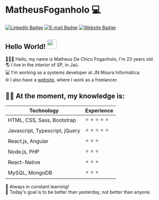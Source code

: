 # MatheusFoganholo :computer:

[![LinkedIn Badge](https://img.shields.io/badge/-LinkedIn-blue?style=flat-square&logo=Linkedin&logoColor=white&link=https://www.linkedin.com/in/MatheusFoganholo)](https://www.linkedin.com/in/MatheusFoganholo)
[![E-mail Badge](https://img.shields.io/badge/-E--mail-c14438?style=flat-square&logo=Gmail&logoColor=white&link=mailto:contato@matheusfoganholo.com.br)](mailto:contato@matheusfoganholo.com.br)
[![Website Badge](https://img.shields.io/badge/-Website-4285F4?style=flat-square&logo=Google%20Chrome&logoColor=white&link=https://www.matheusfoganholo.com.br)](https://www.matheusfoganholo.com.br)

## Hello World! <img src="https://raw.githubusercontent.com/MartinHeinz/MartinHeinz/master/wave.gif" width="30px">
👱🏼‍♂️ Hello, my name is Matheus De Chico Foganholo, I'm 23 years old.<br/>
🌎 I live in the interior of SP, in Jaú.<br/>
💻 I'm working as a systems developer at JN Moura Informática.<br/>
🌐 I also have a <a href="https://matheusfoganholo.com.br/">website</a>, where I work as a freelancer.<br/>

## :man_technologist: At the moment, my knowledge is:

| Technology | Experience |
| - | - |
| HTML, CSS, Sass, Bootstrap | :star: :star: :star: :star: :star: | 
| Javascript, Typescript, jQuery | :star: :star: :star: :star: :star: |
| React.js, Angular | :star: :star: :star: |
| Node.js, PHP | :star: :star: :star: |
| React-Native | :star: :star: :star: |
| MySQL, MongoDB | :star: :star: :star: |

🚀 Always in constant learning! <br/>
🎯 Today's goal is to be better than yesterday, not better than anyone.
